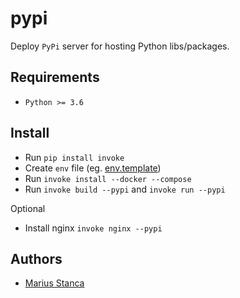 # pypi

Deploy `PyPi` server for hosting Python libs/packages.

## Requirements

* `Python >= 3.6`

## Install

* Run `pip install invoke`
* Create `env` file (eg. [env.template](env.template))
* Run `invoke install --docker --compose`
* Run `invoke build --pypi` and `invoke run --pypi`

Optional

* Install nginx `invoke nginx --pypi`

## Authors

* [Marius Stanca](mailto:me@marius.xyz)
